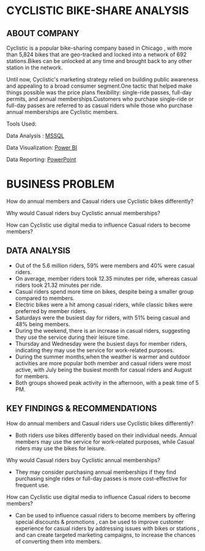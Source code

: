 # CYCLISTIC BIKE-SHARE ANALYSIS
## ABOUT COMPANY
Cyclistic is a popular bike-sharing company based in Chicago , with more than 5,824 bikes that are geo-tracked and locked into a network of 692 stations.Bikes can be unlocked at any time and brought back to any other station in the network.

Until now, Cyclistic's marketing strategy relied on building public awareness and appealing to a broad consumer segment.One tactic that helped make things possible was the price plans flexibility: single-ride passes, full-day permits, and annual memberships.Customers who purchase single-ride or full-day passes are referred to as casual riders while those who purchase annual memberships are Cyclistic members.


Tools Used:

Data Analysis : [MSSQL](https://github.com/Rejithadas/Google-Capstone-Project/blob/main/Cyclistic%20Bike%20Share%20Analysis.sql)

Data Visualization: [Power BI](https://www.novypro.com/project/google-capstone-%7C-cyclistic-bike-share)

Data Reporting: [PowerPoint](https://github.com/Rejithadas/Google-Capstone-Project/blob/main/Cyclistic%20Bike%20Share%20Analysis.pdf)

# BUSINESS PROBLEM
How do annual members and Casual riders use Cyclistic bikes differently?

Why would Casual riders buy Cyclistic annual memberships?

How can Cyclistic use digital media to influence Casual riders to become members?

## DATA ANALYSIS 
- Out of the 5.6 million riders, 59% were members and 40% were casual riders. 
- On average, member riders took 12.35 minutes per ride, whereas casual riders took 21.32 minutes per ride. 
- Casual riders spend more time on bikes, despite being a smaller group compared to members.
- Electric bikes were a hit among casual riders, while classic bikes were preferred by member riders. 
- Saturdays were the busiest day for riders, with 51% being casual and 48% being members. 
- During the weekend, there is an increase in casual riders, suggesting they use the service during their leisure time. 
- Thursday and Wednesday were the busiest days for member riders, indicating they may use the service for work-related purposes. 
- During the summer months,when the weather is warmer and outdoor activities are more popular both member and casual riders were most active, with July being the busiest month for casual riders and August for members. 
- Both groups showed peak activity in the afternoon, with a peak time of 5 PM.

## KEY FINDINGS & RECOMMENDATIONS

How do annual members and Casual riders use Cyclistic bikes differently?
- Both riders use bikes differently based on their individual needs. Annual members may use the service for work-related purposes, while Casual riders may use the bikes for leisure.

Why would Casual riders buy Cyclistic annual memberships?
- They may consider purchasing annual memberships if they find  purchasing single rides or full-day passes is more cost-effective for frequent use. 

How can Cyclistic use digital media to influence Casual riders to become members?
- Can be used to influence casual riders to become members by offering special discounts & promotions , can be used to improve customer experience for casual riders by addressing issues with bikes or stations , and can create targeted marketing campaigns, to increase the chances of converting them into members.



